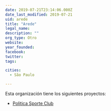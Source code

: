 ```yaml
---
date: 2019-07-21T23:14:06.000Z
date_last_modified: 2019-07-21
uid: arede
title: "Arede"
legal_name: 
description: ""
org_type: Otro
website: 
year_founded: 
facebook: 
twitter: 
tags:

cities: 
  - São Paulo

---
```


Esta organización tiene los siguientes proyectos:

- [Politica Sporte Club](/proyectos/politica-sporte-club)
